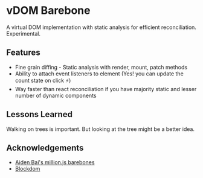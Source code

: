 # vDOM Barebone

A virtual DOM implementation with static analysis for efficient reconciliation. Experimental.

## Features

- Fine grain diffing - Static analysis with render, mount, patch methods
- Ability to attach event listeners to element (Yes! you can update the count state on click ⚡)
- Way faster than react reconciliation if you have majority static and lesser number of dynamic components

## Lessons Learned

Walking on trees is important. But looking at the tree might be
a better idea.

## Acknowledgements

- [Aiden Bai's million.js barebones](https://github.com/aidenybai/million)
- [Blockdom](https://github.com/ged-odoo/blockdom)

